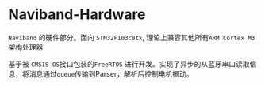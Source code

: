 # Naviband-Hardware

`Naviband` 的硬件部分。面向 `STM32F103c8tx`, 理论上兼容其他所有`ARM Cortex M3` 架构处理器

基于被 `CMSIS OS`接口包装的`FreeRTOS` 进行开发。实现了异步的从蓝牙串口读取信息，将消息通过`queue`传输到Parser，解析后控制电机振动。
